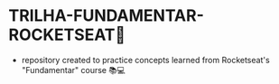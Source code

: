 # TRILHA-FUNDAMENTAR-ROCKETSEAT🚀
- repository created to practice concepts learned from Rocketseat's "Fundamentar" course :books::computer:
